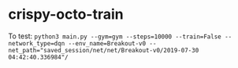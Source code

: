 # crispy-octo-train
To test:
```python3 main.py --gym=gym --steps=10000 --train=False --network_type=dqn --env_name=Breakout-v0 --net_path="saved_session/net/net/Breakout-v0/2019-07-30 04:42:40.336984"/```
